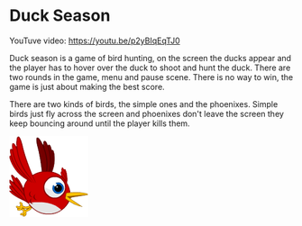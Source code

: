 # Duck Season

YouTuve video: https://youtu.be/p2yBIqEqTJ0

Duck season is a game of bird hunting, on the screen the ducks appear and the player has to hover over the duck to shoot and hunt the duck. There are two rounds in the game, menu and pause scene. There is no way to win, the game is just about making the best score.

There are two kinds of birds, the simple ones and the phoenixes. Simple birds just fly across the screen and phoenixes don't leave the screen they keep bouncing around until the player kills them.


![Aquí la descripción de la imagen por si no carga](https://github.com/Reid1903/Duck-Season/blob/main/pajaro.png)
